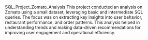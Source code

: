 SQL_Project_Zomato_Analysis
This project conducted an analysis on Zomato using a small dataset, leveraging basic and intermediate SQL queries. The focus was on extracting key insights into user behavior, restaurant performance, and order patterns. This analysis helped in understanding trends and making data-driven recommendations for improving user engagement and operational efficiency.
